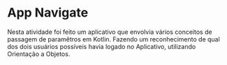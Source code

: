 # App Navigate
Nesta atividade foi feito um aplicativo que envolvia vários conceitos de passagem de paramêtros em Kotlin. Fazendo um reconhecimento de qual dos dois usuários possíveis havia logado no Aplicativo, utilizando Orientação a Objetos.
